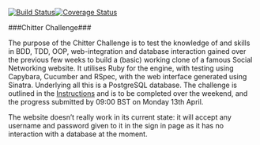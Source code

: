 [![Build Status](https://travis-ci.org/Gwasanaethau/chitter-challenge.svg?branch=master)](https://travis-ci.org/Gwasanaethau/chitter-challenge)[![Coverage Status](https://coveralls.io/repos/Gwasanaethau/chitter-challenge/badge.svg?branch=master)](https://coveralls.io/r/Gwasanaethau/chitter-challenge?branch=master)

###Chitter Challenge###

The purpose of the Chitter Challenge is to test the knowledge of and skills in BDD, TDD, OOP, web-integration and database interaction gained over the previous few weeks to build a (basic) working clone of a famous Social Networking website. It utilises Ruby for the engine, with testing using Capybara, Cucumber and RSpec, with the web interface generated using Sinatra. Underlying all this is a PostgreSQL database. The challenge is outlined in the [Instructions](./Instructions.md) and is to be completed over the weekend, and the progress submitted by 09:00 BST on Monday 13th April.

The website doesn’t really work in its current state: it will accept any username and password given to it in the sign in page as it has no interaction with a database at the moment.
